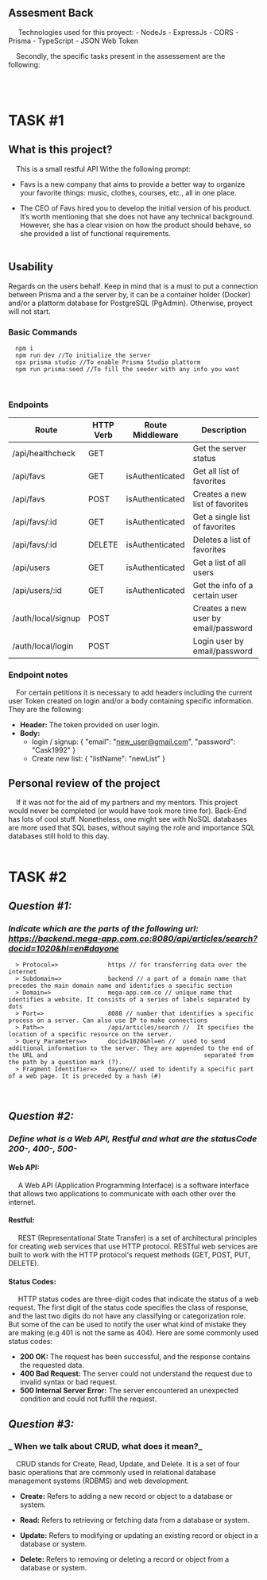 ## **Assesment Back**

&nbsp;&nbsp;&nbsp;&nbsp; Technologies used for this proyect: - NodeJs - ExpressJs - CORS - Prisma - TypeScript - JSON Web Token

&nbsp;&nbsp;&nbsp;&nbsp;Secondly, the specific tasks present in the assessement are the following:


<br /> <br />

# **TASK #1**

## **What is this project?**

&nbsp;&nbsp;&nbsp;&nbsp;This is a small restful API Withe the following prompt:

- Favs is a new company that aims to provide a better way to organize your favorite things: music, clothes, courses, etc., all in one place.

- The CEO of Favs hired you to develop the initial version of his product. It’s worth mentioning that she does not have any technical background. However, she has a clear vision on how the product should behave, so she provided a list of functional requirements.
  <br /> <br />

## **Usability**

Regards on the users behalf. Keep in mind that is a must to put a connection between Prisma and a the server by, it can be a container holder (Docker)
and/or a plattorm database for PostgreSQL (PgAdmin). Otherwise, proyect will not start.

### **Basic Commands**
       
      npm i 
      npm run dev //To initialize the server
      npx prisma studio //To enable Prisma Studio plattorm
      npm run prisma:seed //To fill the seeder with any info you want

 <br />

### **Endpoints**

| Route              | HTTP Verb | Route Middleware | Description                          |
| ------------------ | --------- | ---------------- | ------------------------------------ |
| /api/healthcheck   | GET       |                  | Get the server status                |
| /api/favs          | GET       | isAuthenticated  | Get all list of favorites            |
| /api/favs          | POST      | isAuthenticated  | Creates a new list of favorites      |
| /api/favs/:id      | GET       | isAuthenticated  | Get a single list of favorites       |
| /api/favs/:id      | DELETE    | isAuthenticated  | Deletes a list of favorites          |
| /api/users         | GET       | isAuthenticated  | Get a list of all users              |
| /api/users/:id     | GET       | isAuthenticated  | Get the info of a certain user       |
| /auth/local/signup | POST      |                  | Creates a new user by email/password |
| /auth/local/login  | POST      |                  | Login user by email/password         |

### **Endpoint notes**

&nbsp;&nbsp;&nbsp;&nbsp;For certain petitions it is necessary to add headers including the current user Token created on login and/or a body containing specific information. They are the following:

- **Header:** The token provided on user login.
- **Body:**
  - login / signup:
    {
    "email": "new_user@gmail.com",
    "password": "Cask1992"
    }
  - Create new list:
    {
    "listName": "newList"
    }

## **Personal review of the project**

&nbsp;&nbsp;&nbsp;&nbsp;If it was not for the aid of my partners and my mentors. This project would never be completed (or would have took more time for). Back-End has lots of cool stuff. Nonetheless, one might see with NoSQL databases are more used that SQL bases, without saying the role and
importance SQL databases still hold to this day.
<br /> <br />

# **TASK #2**

## _Question #1:_

### **_Indicate which are the parts of the following url: https://backend.mega-app.com.co:8080/api/articles/search?docid=1020&hl=en#dayone_**

      > Protocol=>              https // for transferring data over the internet
      > Subdomain=>             backend // a part of a domain name that precedes the main domain name and identifies a specific section
      > Domain=>                mega-app.com.co // unique name that identifies a website. It consists of a series of labels separated by dots
      > Port=>                  8080 // number that identifies a specific process on a server. Can also use IP to make connections
      > Path=>                  /api/articles/search //  It specifies the location of a specific resource on the server.
      > Query Parameters=>      docid=1020&hl=en //  used to send additional information to the server. They are appended to the end of the URL and                                            separated from the path by a question mark (?).
      > Fragment Identifier=>   dayone// used to identify a specific part of a web page. It is preceded by a hash (#)

 <br />

## _Question #2:_

### **_Define what is a Web API, Restful and what are the statusCode 200-, 400-, 500-_**

#### **Web API:**

&nbsp;&nbsp;&nbsp;&nbsp; A Web API (Application Programming Interface) is a software interface that allows two applications to communicate with each other over the internet.

#### **Restful:**

&nbsp;&nbsp;&nbsp;&nbsp; REST (Representational State Transfer) is a set of architectural principles for creating web services that use HTTP protocol. RESTful web services are built to work with the HTTP protocol's request methods (GET, POST, PUT, DELETE).

#### **Status Codes:**

&nbsp;&nbsp;&nbsp;&nbsp; HTTP status codes are three-digit codes that indicate the status of a web request. The first digit of the status code specifies the class of response, and the last two digits do not have any classifying or categorization role. But some of the can be used to notify the user what kind of mistake they are making (e.g 401 is not the same as 404). Here are some commonly used status codes:

- **200 OK:** The request has been successful, and the response contains the requested data.
- **400 Bad Request:** The server could not understand the request due to invalid syntax or bad request.
- **500 Internal Server Error:** The server encountered an unexpected condition and could not fulfill the request.

## _Question #3:_

### **_ When we talk about CRUD, what does it mean?_**

&nbsp;&nbsp;&nbsp;&nbsp;CRUD stands for Create, Read, Update, and Delete. It is a set of four basic operations that are commonly used in relational database management systems (RDBMS) and web development.

- **Create:** Refers to adding a new record or object to a database or system.

- **Read:** Refers to retrieving or fetching data from a database or system.

- **Update:** Refers to modifying or updating an existing record or object in a database or system.

- **Delete:** Refers to removing or deleting a record or object from a database or system.

  <br /> <br />

 <br />
